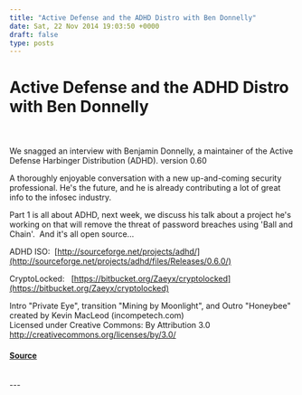 ```yaml
---
title: "Active Defense and the ADHD Distro with Ben Donnelly"
date: Sat, 22 Nov 2014 19:03:50 +0000
draft: false
type: posts
---
```

# Active Defense and the ADHD Distro with Ben Donnelly

<br/>

<br/>
We snagged an interview with Benjamin Donnelly, a maintainer of the Active Defense Harbinger Distribution (ADHD). version 0.60

A thoroughly enjoyable conversation with a new up-and-coming security professional. He's the future, and he is already contributing a lot of great info to the infosec industry.

Part 1 is all about ADHD, next week, we discuss his talk about a project he's working on that will remove the threat of password breaches using 'Ball and Chain'.  And it's all open source...  

ADHD ISO:  [http://sourceforge.net/projects/adhd/](http://sourceforge.net/projects/adhd/files/Releases/0.6.0/)

  
CryptoLocked:   [https://bitbucket.org/Zaeyx/cryptolocked](https://bitbucket.org/Zaeyx/cryptolocked)

Intro "Private Eye", transition "Mining by Moonlight", and Outro "Honeybee" created by Kevin MacLeod (incompetech.com)   
Licensed under Creative Commons: By Attribution 3.0  
http://creativecommons.org/licenses/by/3.0/

#### [Source](http://brakeingsecurity.com/active-defense-and-the-adhd-distro-with-ben-donnelly)

<br/>
---
